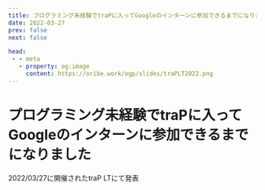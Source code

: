 ```yaml
---
title: プログラミング未経験でtraPに入ってGoogleのインターンに参加できるまでになりました
date: 2022-03-27
prev: false
next: false

head:
 - - meta
   - property: og:image
     content: https://oribe.work/ogp/slides/traPLT2022.png
---
```


<script setup>
import GoogleSlidesIframe from "../.vitepress/theme/components/GoogleSlidesIframe.vue"
import SiteCard from '../.vitepress/theme/components/SiteCard.vue'
</script>

# プログラミング未経験でtraPに入ってGoogleのインターンに参加できるまでになりました

2022/03/27に開催されたtraP LTにて発表

<SiteCard siteKey='traP-lt-2022' />

<GoogleSlidesIframe shareLink="https://docs.google.com/presentation/d/e/2PACX-1vRf_mioI9VDK3QnXePIDXIxIWRfZ0mTMC33YuZR_ETXy8sSpvLCa-CjGPuzUNRShUp2j3aOez7kcJ9W/pub?start=false&loop=false&delayms=3000" />